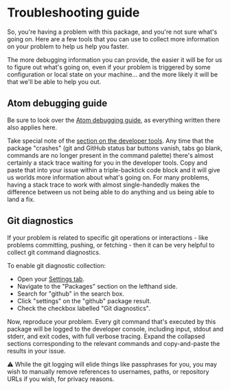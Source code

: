 # Troubleshooting guide

So, you're having a problem with this package, and you're not sure what's going on. Here are a few tools that you can use to collect more information on your problem to help us help you faster.

The more debugging information you can provide, the easier it will be for us to figure out what's going on, even if your problem is triggered by some configuration or local state on your machine... and the more likely it will be that we'll be able to help you out.

## Atom debugging guide

Be sure to look over the [Atom debugging guide](https://flight-manual.atom.io/hacking-atom/sections/debugging/), as everything written there also applies here.

Take special note of the [section on the developer tools](https://flight-manual.atom.io/hacking-atom/sections/debugging/#check-for-errors-in-the-developer-tools). Any time that the package "crashes" (git and GitHub status bar buttons vanish, tabs go blank, commands are no longer present in the command palette) there's almost certainly a stack trace waiting for you in the developer tools. Copy and paste that into your issue within a triple-backtick code block and it will give us worlds more information about what's going on. For many problems, having a stack trace to work with almost single-handedly makes the difference between us not being able to do anything and us being able to land a fix.

## Git diagnostics

If your problem is related to specific git operations or interactions - like problems committing, pushing, or fetching - then it can be very helpful to collect git command diagnostics.

To enable git diagnostic collection:

* Open your [Settings tab](https://flight-manual.atom.io/getting-started/sections/atom-basics/#settings-and-preferences).
* Navigate to the "Packages" section on the lefthand side.
* Search for "github" in the search box.
* Click "settings" on the "github" package result.
* Check the checkbox labelled "Git diagnostics".

Now, reproduce your problem. Every git command that's executed by this package will be logged to the developer console, including input, stdout and stderr, and exit codes, with full verbose tracing. Expand the collapsed sections corresponding to the relevant commands and copy-and-paste the results in your issue.

:warning: While the git logging will elide things like passphrases for you, you may wish to manually remove references to usernames, paths, or repository URLs if you wish, for privacy reasons.
